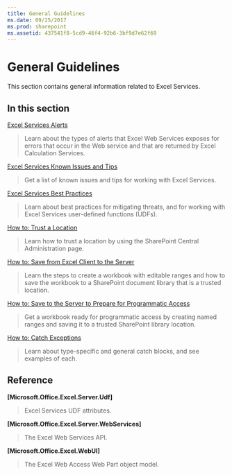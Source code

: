 ```yaml
---
title: General Guidelines
ms.date: 09/25/2017
ms.prod: sharepoint
ms.assetid: 437541f8-5cd9-46f4-92b6-3bf9d7e62f69
---
```



# General Guidelines

This section contains general information related to Excel Services.
  
    
    


## In this section


 [Excel Services Alerts](excel-services-alerts.md)
  
    
    
> Learn about the types of alerts that Excel Web Services exposes for errors that occur in the Web service and that are returned by Excel Calculation Services.
    
  
 [Excel Services Known Issues and Tips](excel-services-known-issues-and-tips.md)
  
    
    
> Get a list of known issues and tips for working with Excel Services.
    
  
 [Excel Services Best Practices](excel-services-best-practices.md)
  
    
    
> Learn about best practices for mitigating threats, and for working with Excel Services user-defined functions (UDFs).
    
  
 [How to: Trust a Location](how-to-trust-a-location.md)
  
    
    
> Learn how to trust a location by using the SharePoint Central Administration page.
    
  
 [How to: Save from Excel Client to the Server](how-to-save-from-excel-client-to-the-server.md)
  
    
    
> Learn the steps to create a workbook with editable ranges and how to save the workbook to a SharePoint document library that is a trusted location.
    
  
 [How to: Save to the Server to Prepare for Programmatic Access](how-to-save-to-the-server-to-prepare-for-programmatic-access.md)
  
    
    
> Get a workbook ready for programmatic access by creating named ranges and saving it to a trusted SharePoint library location.
    
  
 [How to: Catch Exceptions](how-to-catch-exceptions.md)
  
    
    
> Learn about type-specific and general catch blocks, and see examples of each.
    
  

## Reference


 **[Microsoft.Office.Excel.Server.Udf]**
  
    
    
> Excel Services UDF attributes.
    
  
 **[Microsoft.Office.Excel.Server.WebServices]**
  
    
    
> The Excel Web Services API.
    
  
 **[Microsoft.Office.Excel.WebUI]**
  
    
    
> The Excel Web Access Web Part object model.
    
  

